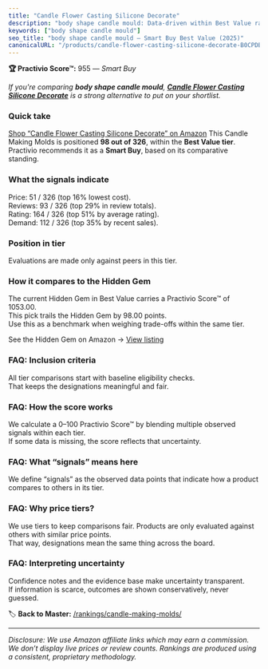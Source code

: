 ```yaml
---
title: "Candle Flower Casting Silicone Decorate"
description: "body shape candle mould: Data-driven within Best Value ranking using the Practivio Score™. Positioned by quality, value, demand, findability, momentum."
keywords: ["body shape candle mould"]
seo_title: "body shape candle mould — Smart Buy Best Value (2025)"
canonicalURL: "/products/candle-flower-casting-silicone-decorate-B0CPDB8D9J/"
---
```


**🏆 Practivio Score™:** 955 — _Smart Buy_


*If you're comparing **body shape candle mould**, **[Candle Flower Casting Silicone Decorate](https://www.amazon.com/dp/B0CPDB8D9J?tag=practivio-20)** is a strong alternative to put on your shortlist.*
### Quick take
[Shop “Candle Flower Casting Silicone Decorate” on Amazon](https://www.amazon.com/dp/B0CPDB8D9J?tag=practivio-20)
This Candle Making Molds is positioned **98 out of 326**, within the **Best Value tier**.  
Practivio recommends it as a **Smart Buy**, based on its comparative standing.

### What the signals indicate
Price: 51 / 326 (top 16% lowest cost).  
Reviews: 93 / 326 (top 29% in review totals).  
Rating: 164 / 326 (top 51% by average rating).  
Demand: 112 / 326 (top 35% by recent sales).

### Position in tier
Evaluations are made only against peers in this tier.

### How it compares to the Hidden Gem
The current Hidden Gem in Best Value carries a Practivio Score™ of 1053.00.  
This pick trails the Hidden Gem by 98.00 points.  
Use this as a benchmark when weighing trade-offs within the same tier.  

See the Hidden Gem on Amazon → [View listing](https://www.amazon.com/dp/B07PM3XRXY?tag=practivio-20)

### FAQ: Inclusion criteria
All tier comparisons start with baseline eligibility checks.  
That keeps the designations meaningful and fair.

### FAQ: How the score works
We calculate a 0–100 Practivio Score™ by blending multiple observed signals within each tier.  
If some data is missing, the score reflects that uncertainty.

### FAQ: What “signals” means here
We define “signals” as the observed data points that indicate how a product compares to others in its tier.

### FAQ: Why price tiers?
We use tiers to keep comparisons fair. Products are only evaluated against others with similar price points.  
That way, designations mean the same thing across the board.

### FAQ: Interpreting uncertainty
Confidence notes and the evidence base make uncertainty transparent.  
If information is scarce, outcomes are shown conservatively, never guessed.


🏷️ **Back to Master:** [/rankings/candle-making-molds/](/rankings/candle-making-molds/)

---
_Disclosure: We use Amazon affiliate links which may earn a commission. We don’t display live prices or review counts. Rankings are produced using a consistent, proprietary methodology._
